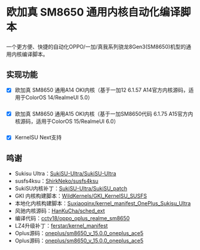 # 欧加真 SM8650 通用内核自动化编译脚本
##### 
一个更方便、快捷的自动化OPPO/一加/真我系列骁龙8Gen3(SM8650)机型的通用内核编译脚本。

## 实现功能
- [x] 欧加真 SM8650 通用A14 OKI内核（基于一加12 6.1.57 A14官方内核源码，适用于ColorOS 14/RealmeUI 5.0）
##### 
- [x] 欧加真 SM8650 通用A15 OKI内核（基于一加SM8650代码 6.1.75 A15官方内核源码，适用于ColorOS 15/RealmeUI 6.0）
##### 
- [x] KernelSU Next支持

## 鸣谢
- Sukisu Ultra：[SukiSU-Ultra/SukiSU-Ultra](https://github.com/SukiSU-Ultra/SukiSU-Ultra)
- susfs4ksu：[ShirkNeko/susfs4ksu](https://github.com/ShirkNeko/susfs4ksu)
- SukiSU内核补丁：[SukiSU-Ultra/SukiSU_patch](https://github.com/SukiSU-Ultra/SukiSU_patch)
- GKI 内核构建脚本：[WildKernels/GKI_KernelSU_SUSFS](https://github.com/WildKernels/GKI_KernelSU_SUSFS)
- 本地化内核构建脚本：[Suxiaoqinx/kernel_manifest_OnePlus_Sukisu_Ultra](https://github.com/Suxiaoqinx/kernel_manifest_OnePlus_Sukisu_Ultra)
- 风驰内核源码：[HanKuCha/sched_ext](https://github.com/HanKuCha/sched_ext)
- 编译代码：[cctv18/oppo_oplus_realme_sm8650](https://github.com/cctv18/oppo_oplus_realme_sm8650)
- LZ4升级补丁：[ferstar/kernel_manifest](https://github.com/ferstar/kernel_manifest)
- Oplus源码：[oneplus/sm8650_v_15.0.0_oneplus_ace5](https://github.com/OnePlusOSS/android_kernel_common_oneplus_sm8650/tree/oneplus/sm8650_v_15.0.0_oneplus_ace5)
- Oplus源码：[oneplus/sm8650_v_15.0.0_oneplus_ace5](https://github.com/OnePlusOSS/android_kernel_modules_and_devicetree_oneplus_sm8650/tree/oneplus/sm8650_v_15.0.0_oneplus_ace5)
